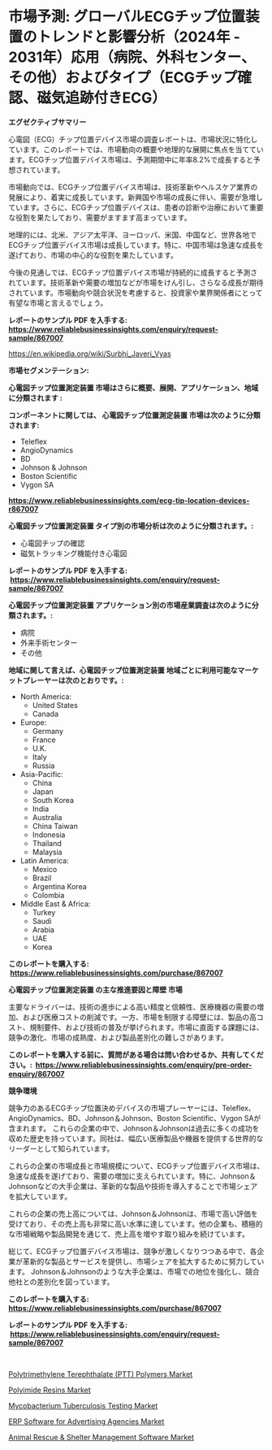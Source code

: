<p><h1>市場予測: グローバルECGチップ位置装置のトレンドと影響分析（2024年 - 2031年）応用（病院、外科センター、その他）およびタイプ（ECGチップ確認、磁気追跡付きECG）</h1></p><p><strong>エグゼクティブサマリー</strong></p>
<p><p>心電図（ECG）チップ位置デバイス市場の調査レポートは、市場状況に特化しています。このレポートでは、市場動向の概要や地理的な展開に焦点を当てています。ECGチップ位置デバイス市場は、予測期間中に年率8.2%で成長すると予想されています。</p><p>市場動向では、ECGチップ位置デバイス市場は、技術革新やヘルスケア業界の発展により、着実に成長しています。新興国や市場の成長に伴い、需要が急増しています。さらに、ECGチップ位置デバイスは、患者の診断や治療において重要な役割を果たしており、需要がますます高まっています。</p><p>地理的には、北米、アジア太平洋、ヨーロッパ、米国、中国など、世界各地でECGチップ位置デバイス市場は成長しています。特に、中国市場は急速な成長を遂げており、市場の中心的な役割を果たしています。</p><p>今後の見通しでは、ECGチップ位置デバイス市場が持続的に成長すると予測されています。技術革新や需要の増加などが市場をけん引し、さらなる成長が期待されています。市場動向や競合状況を考慮すると、投資家や業界関係者にとって有望な市場と言えるでしょう。</p></p>
<p><strong>レポートのサンプル PDF を入手する: <a href="https://www.reliablebusinessinsights.com/enquiry/request-sample/867007">https://www.reliablebusinessinsights.com/enquiry/request-sample/867007</a></strong></p>
<p><a href="https://en.wikipedia.org/wiki/Surbhi_Javeri_Vyas">https://en.wikipedia.org/wiki/Surbhi_Javeri_Vyas</a></p>
<p><strong>市場セグメンテーション:</strong></p>
<p><strong> 心電図チップ位置測定装置 市場はさらに概要、展開、アプリケーション、地域に分類されます :</strong></p>
<p><strong>コンポーネントに関しては、 心電図チップ位置測定装置 市場は次のように分類されます: &nbsp;</strong></p>
<p><ul><li>Teleflex</li><li>AngioDynamics</li><li>BD</li><li>Johnson & Johnson</li><li>Boston Scientific</li><li>Vygon SA</li></ul></p>
<p><strong><a href="https://www.reliablebusinessinsights.com/ecg-tip-location-devices-r867007">https://www.reliablebusinessinsights.com/ecg-tip-location-devices-r867007</a></strong></p>
<p><strong> 心電図チップ位置測定装置 タイプ別の市場分析は次のように分類されます。:</strong></p>
<p><ul><li>心電図チップの確認</li><li>磁気トラッキング機能付き心電図</li></ul></p>
<p><strong>レポートのサンプル PDF を入手する: &nbsp;<a href="https://www.reliablebusinessinsights.com/enquiry/request-sample/867007">https://www.reliablebusinessinsights.com/enquiry/request-sample/867007</a></strong></p>
<p><strong> 心電図チップ位置測定装置 アプリケーション別の市場産業調査は次のように分類されます。:</strong></p>
<p><ul><li>病院</li><li>外来手術センター</li><li>その他</li></ul></p>
<p><strong>地域に関して言えば、心電図チップ位置測定装置 地域ごとに利用可能なマーケットプレーヤーは次のとおりです。:</strong></p>
<p><ul>
    <li>
        North America:
        <ul>
            <li>United States</li>
            <li>Canada</li>
        </ul>
    </li>
    <li>
        Europe:
        <ul>
            <li>Germany</li>
            <li>France</li>
            <li>U.K.</li>
            <li>Italy</li>
            <li>Russia</li>
        </ul>
    </li>
    <li>
        Asia-Pacific:
        <ul>
            <li>China</li>
            <li>Japan</li>
            <li>South Korea</li>
            <li>India</li>
            <li>Australia</li>
            <li>China Taiwan</li>
            <li>Indonesia</li>
            <li>Thailand</li>
            <li>Malaysia</li>
        </ul>
    </li>
    <li>
        Latin America:
        <ul>
            <li>Mexico</li>
            <li>Brazil</li>
            <li>Argentina Korea</li>
            <li>Colombia</li>
        </ul>
    </li>
    <li>
        Middle East & Africa:
        <ul>
            <li>Turkey</li>
            <li>Saudi</li>
            <li>Arabia</li>
            <li>UAE</li>
            <li>Korea</li>
        </ul>
    </li>
    </ul></p>
<p><strong>このレポートを購入する: &nbsp;<a href="https://www.reliablebusinessinsights.com/purchase/867007">https://www.reliablebusinessinsights.com/purchase/867007</a></strong></p>
<p><strong>心電図チップ位置測定装置 の主な推進要因と障壁 市場</strong></p>
<p><p>主要なドライバーは、技術の進歩による高い精度と信頼性、医療機器の需要の増加、および医療コストの削減です。一方、市場を制限する障壁には、製品の高コスト、規制要件、および技術の普及が挙げられます。市場に直面する課題には、競争の激化、市場の成熟度、および製品差別化の難しさがあります。</p></p>
<p><strong>このレポートを購入する前に、質問がある場合は問い合わせるか、共有してください。:&nbsp; <a href="https://www.reliablebusinessinsights.com/enquiry/pre-order-enquiry/867007">https://www.reliablebusinessinsights.com/enquiry/pre-order-enquiry/867007</a></strong></p>
<p><strong>競争環境</strong></p>
<p><p>競争力のあるECGチップ位置決めデバイスの市場プレーヤーには、Teleflex、AngioDynamics、BD、Johnson＆Johnson、Boston Scientific、Vygon SAが含まれます。 これらの企業の中で、Johnson＆Johnsonは過去に多くの成功を収めた歴史を持っています。同社は、幅広い医療製品や機器を提供する世界的なリーダーとして知られています。</p><p>これらの企業の市場成長と市場規模について、ECGチップ位置デバイス市場は、急速な成長を遂げており、需要の増加に支えられています。特に、Johnson＆Johnsonなどの大手企業は、革新的な製品や技術を導入することで市場シェアを拡大しています。</p><p>これらの企業の売上高については、Johnson＆Johnsonは、市場で高い評価を受けており、その売上高も非常に高い水準に達しています。他の企業も、積極的な市場戦略や製品開発を通じて、売上高を増やす取り組みを続けています。</p><p>総じて、ECGチップ位置デバイス市場は、競争が激しくなりつつある中で、各企業が革新的な製品とサービスを提供し、市場シェアを拡大するために努力しています。 Johnson＆Johnsonのような大手企業は、市場での地位を強化し、競合他社との差別化を図っています。</p></p>
<p><strong>このレポートを購入する: &nbsp; <a href="https://www.reliablebusinessinsights.com/purchase/867007">https://www.reliablebusinessinsights.com/purchase/867007</a></strong></p>
<p><strong>レポートのサンプル PDF を入手する: &nbsp;<a href="https://www.reliablebusinessinsights.com/enquiry/request-sample/867007">https://www.reliablebusinessinsights.com/enquiry/request-sample/867007</a></strong><strong></strong></p>
<p>&nbsp;</p>
<p><p><a href="https://medium.com/@carlahoustonh51/global-polytrimethylene-terephthalate-ptt-polymers-market-trends-insights-into-growth-7f6db2ee904e">Polytrimethylene Terephthalate (PTT) Polymers Market</a></p><p><a href="https://medium.com/@colin.burgess8756/polyimide-resins-market-research-report-includes-analysis-on-market-size-share-and-growth-rate-at-b0a6589a8835">Polyimide Resins Market</a></p><p><a href="https://issuu.com/reportprime-2/docs/mycobacterium-tuberculosis-testing-market-size-203">Mycobacterium Tuberculosis Testing Market</a></p><p><a href="https://github.com/rionkhanvai01/Market-Research-Report-List-1/blob/main/erp-software-for-advertising-agencies-market.md">ERP Software for Advertising Agencies Market</a></p><p><a href="https://github.com/nandosuryapratama/Market-Research-Report-List-1/blob/main/animal-rescue-shelter-management-software-market.md">Animal Rescue & Shelter Management Software Market</a></p></p>